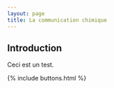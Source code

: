 ```yaml
---
layout: page
title: La communication chimique
---
```


Introduction
------------

Ceci est un test.
<!--more-->

{% include buttons.html %}